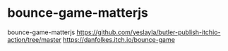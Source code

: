 # bounce-game-matterjs
bounce-game-matterjs
https://github.com/yeslayla/butler-publish-itchio-action/tree/master
https://danfolkes.itch.io/bounce-game
